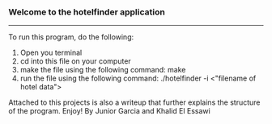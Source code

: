 ### Welcome to the hotelfinder application
---------
To run this program, do the following:
1. Open you terminal
2. cd into this file on your computer
3. make the file using the following command: make
4. run the file using the following command: ./hotelfinder -i <"filename of hotel data">

Attached to this projects is also a writeup that further explains the structure of the program. 
Enjoy!
By Junior Garcia and Khalid El Essawi
